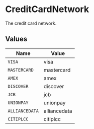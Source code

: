 # CreditCardNetwork

The credit card network.


## Values

| Name           | Value          |
| -------------- | -------------- |
| `VISA`         | visa           |
| `MASTERCARD`   | mastercard     |
| `AMEX`         | amex           |
| `DISCOVER`     | discover       |
| `JCB`          | jcb            |
| `UNIONPAY`     | unionpay       |
| `ALLIANCEDATA` | alliancedata   |
| `CITIPLCC`     | citiplcc       |